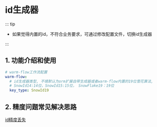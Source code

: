 # id生成器

::: tip
- 如果觉得内置的id，不符合业务要求，可通过修改配置文件，切换id生成器

:::

## 1. 功能介绍和使用



```yaml
# warm-flow工作流配置
warm-flow:
  # id生成器类型, 不填默认为orm扩展自带生成器或者warm-flow内置的19位雪花算法, 
  # SnowId14:14位，SnowId15:15位， SnowFlake19：19位
  key_type: SnowId19
```



## 2. 精度问题常见解决思路

[id精度丢失](../other/troubleshooting.html#_1、id精度丢失)

